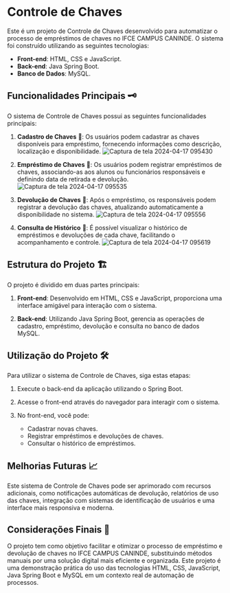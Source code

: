 # Controle de Chaves

Este é um projeto de Controle de Chaves desenvolvido para automatizar o processo de empréstimos de chaves no IFCE CAMPUS CANINDE. O sistema foi construído utilizando as seguintes tecnologias:

- **Front-end**: HTML, CSS e JavaScript.
- **Back-end**: Java Spring Boot.
- **Banco de Dados**: MySQL.

## Funcionalidades Principais 🗝️

O sistema de Controle de Chaves possui as seguintes funcionalidades principais:

1. **Cadastro de Chaves** 🚪: Os usuários podem cadastrar as chaves disponíveis para empréstimo, fornecendo informações como descrição, localização e disponibilidade.
![Captura de tela 2024-04-17 095430](https://github.com/jaisoncode/Controle-De-Chaves/assets/138302102/8f859cc6-9403-4c59-a675-c79bfc6628a1)

2. **Empréstimo de Chaves** 📝: Os usuários podem registrar empréstimos de chaves, associando-as aos alunos ou funcionários responsáveis e definindo data de retirada e devolução.
![Captura de tela 2024-04-17 095535](https://github.com/jaisoncode/Controle-De-Chaves/assets/138302102/4c880a84-b871-49b8-b9ac-cfa767daf385)

3. **Devolução de Chaves** 🔑: Após o empréstimo, os responsáveis podem registrar a devolução das chaves, atualizando automaticamente a disponibilidade no sistema.
![Captura de tela 2024-04-17 095556](https://github.com/jaisoncode/Controle-De-Chaves/assets/138302102/cc41e82f-2b5e-49c9-8f38-1ad2104be325)

4. **Consulta de Histórico** 📜: É possível visualizar o histórico de empréstimos e devoluções de cada chave, facilitando o acompanhamento e controle.
![Captura de tela 2024-04-17 095619](https://github.com/jaisoncode/Controle-De-Chaves/assets/138302102/36360543-64d6-49f3-a580-84d27a93776f)

## Estrutura do Projeto 🏗️

O projeto é dividido em duas partes principais:

1. **Front-end**: Desenvolvido em HTML, CSS e JavaScript, proporciona uma interface amigável para interação com o sistema.

2. **Back-end**: Utilizando Java Spring Boot, gerencia as operações de cadastro, empréstimo, devolução e consulta no banco de dados MySQL.

## Utilização do Projeto 🛠️

Para utilizar o sistema de Controle de Chaves, siga estas etapas:

1. Execute o back-end da aplicação utilizando o Spring Boot.

2. Acesse o front-end através do navegador para interagir com o sistema.

3. No front-end, você pode:
   - Cadastrar novas chaves.
   - Registrar empréstimos e devoluções de chaves.
   - Consultar o histórico de empréstimos.

## Melhorias Futuras 📈

Este sistema de Controle de Chaves pode ser aprimorado com recursos adicionais, como notificações automáticas de devolução, relatórios de uso das chaves, integração com sistemas de identificação de usuários e uma interface mais responsiva e moderna.

## Considerações Finais 📝

O projeto tem como objetivo facilitar e otimizar o processo de empréstimo e devolução de chaves no IFCE CAMPUS CANINDE, substituindo métodos manuais por uma solução digital mais eficiente e organizada. Este projeto é uma demonstração prática do uso das tecnologias HTML, CSS, JavaScript, Java Spring Boot e MySQL em um contexto real de automação de processos.
